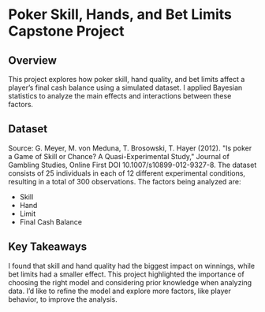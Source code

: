 # Poker Skill, Hands, and Bet Limits Capstone Project
## Overview
This project explores how poker skill, hand quality, and bet limits affect a player’s final cash balance using a simulated dataset. I applied Bayesian statistics to analyze the main effects and interactions between these factors.
## Dataset 
Source: G. Meyer, M. von Meduna, T. Brosowski, T. Hayer (2012). "Is poker
a Game of Skill or Chance? A Quasi-Experimental Study," Journal of Gambling 
Studies, Online First DOI 10.1007/s10899-012-9327-8.
The dataset consists of 25 individuals in each of 12 different experimental conditions, resulting in a total of 300 observations. The factors being analyzed are:
- Skill
- Hand
- Limit
- Final Cash Balance
## Key Takeaways
I found that skill and hand quality had the biggest impact on winnings, while bet limits had a smaller effect. This project highlighted the importance of choosing the right model and considering prior knowledge when analyzing data. I’d like to refine the model and explore more factors, like player behavior, to improve the analysis.

